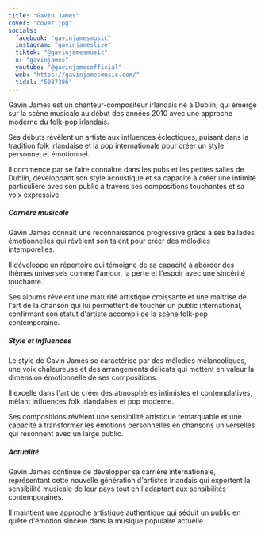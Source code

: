 ```yaml
---
title: "Gavin James"
cover: "cover.jpg"
socials:
  facebook: "gavinjamesmusic"
  instagram: "gavinjameslive"
  tiktok: "@gavinjamesmusic"
  x: "gavinjames"
  youtube: "@gavinjamesofficial"
  web: "https://gavinjamesmusic.com/"
  tidal: "5087386"
---
```


Gavin James est un chanteur-compositeur irlandais né à Dublin, qui émerge sur la scène musicale au début des années 2010
avec une approche moderne du folk-pop irlandais.

Ses débuts révèlent un artiste aux influences éclectiques, puisant dans la tradition folk irlandaise et la pop
internationale pour créer un style personnel et émotionnel.

Il commence par se faire connaître dans les pubs et les petites salles de Dublin, développant son style acoustique et sa
capacité à créer une intimité particulière avec son public à travers ses compositions touchantes et sa voix expressive.

##### Carrière musicale

Gavin James connaît une reconnaissance progressive grâce à ses ballades émotionnelles qui révèlent son talent pour créer
des mélodies intemporelles.

Il développe un répertoire qui témoigne de sa capacité à aborder des thèmes universels comme l'amour, la perte et
l'espoir avec une sincérité touchante.

Ses albums révèlent une maturité artistique croissante et une maîtrise de l'art de la chanson qui lui permettent de
toucher un public international, confirmant son statut d'artiste accompli de la scène folk-pop contemporaine.

##### Style et influences

Le style de Gavin James se caractérise par des mélodies mélancoliques, une voix chaleureuse et des arrangements délicats
qui mettent en valeur la dimension émotionnelle de ses compositions.

Il excelle dans l'art de créer des atmosphères intimistes et contemplatives, mêlant influences folk irlandaises et pop
moderne.

Ses compositions révèlent une sensibilité artistique remarquable et une capacité à transformer les émotions personnelles
en chansons universelles qui résonnent avec un large public.

##### Actualité

Gavin James continue de développer sa carrière internationale, représentant cette nouvelle génération d'artistes
irlandais qui exportent la sensibilité musicale de leur pays tout en l'adaptant aux sensibilités contemporaines.

Il maintient une approche artistique authentique qui séduit un public en quête d'émotion sincère dans la musique
populaire actuelle.
